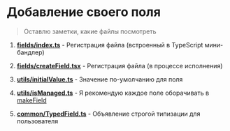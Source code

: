 
# Добавление своего поля

> Оставлю заметки, какие файлы посмотреть

1. **[fields/index.ts](./fields/index.ts)** - Регистрация файла (встроенный в TypeScript мини-бандлер)

2. **[fields/createField.tsx](./fields/createField.tsx)** - Регистрация файла (в процессе исполнения)

3. **[utils/initialValue.ts](./utils/initialValue.ts)** - Значение по-умолчанию для поля

4. **[utils/isManaged.ts](./utils/isManaged.ts)** - Я рекомендую каждое поле оборачивать в [makeField](./components/makeField.ts)

5. **[common/TypedField.ts](./common/TypedField.ts)** - Объявление строгой типизации для пользователя
